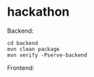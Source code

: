 # hackathon

Backend:

    cd backend
    mvn clean package
    mvn verify -Pserve-backend

Frontend:

